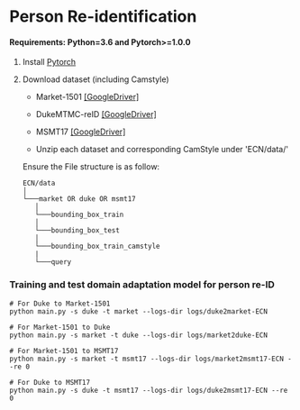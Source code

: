 # Person Re-identification

#### Requirements: Python=3.6 and Pytorch>=1.0.0

1. Install [Pytorch](http://pytorch.org/)

2. Download dataset (including Camstyle)

   - Market-1501 [[GoogleDriver]](https://drive.google.com/drive/folders/19aAOnGG8dZ3G5XwFq__YHlYBUQJFj4cO?usp=sharing)
   
   - DukeMTMC-reID [[GoogleDriver]](https://drive.google.com/drive/folders/1Bv25zdA3Hfzbx7WkzFxa7HaXDp9mA7Cx?usp=sharing)
   
   - MSMT17 [[GoogleDriver]](https://drive.google.com/drive/folders/11373fHJxxq8GESsxArZ8oJYXd-wLLWAK?usp=sharing)
   
   - Unzip each dataset and corresponding CamStyle under 'ECN/data/'
   
   Ensure the File structure is as follow:
   
   ```
   ECN/data    
   │
   └───market OR duke OR msmt17
      │   
      └───bounding_box_train
      │   
      └───bounding_box_test
      │   
      └───bounding_box_train_camstyle
      | 
      └───query
   ```

### Training and test domain adaptation model for person re-ID

  ```Shell
  # For Duke to Market-1501
  python main.py -s duke -t market --logs-dir logs/duke2market-ECN
  
  # For Market-1501 to Duke
  python main.py -s market -t duke --logs-dir logs/market2duke-ECN
  
  # For Market-1501 to MSMT17
  python main.py -s market -t msmt17 --logs-dir logs/market2msmt17-ECN --re 0
  
  # For Duke to MSMT17
  python main.py -s duke -t msmt17 --logs-dir logs/duke2msmt17-ECN --re 0
  ```
